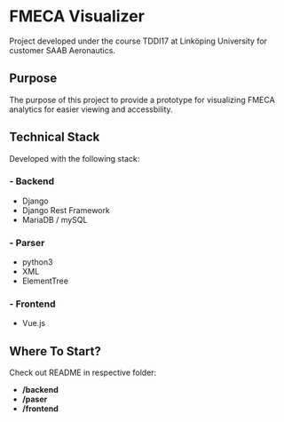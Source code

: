 # FMECA Visualizer
Project developed under the course TDDI17 at Linköping University for customer SAAB Aeronautics. 

## Purpose
The purpose of this project to provide a prototype for visualizing FMECA analytics for easier viewing and accessbility.

## Technical Stack
Developed with the following stack:
### - Backend
-   Django
-   Django Rest Framework
-   MariaDB / mySQL
  
### - Parser
-   python3
-   XML
-   ElementTree

### - Frontend
-   Vue.js

## Where To Start?
Check out README in respective folder:
- **/backend**
- **/paser**
- **/frontend** 